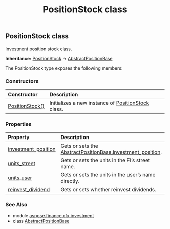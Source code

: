 ﻿---
title: PositionStock class
second_title: Aspose.Finance for Python via .NET API References
description: 
type: docs
weight: 710
url: /python-net/aspose.finance.ofx.investment/positionstock/
is_root: false
---

## PositionStock class

Investment position stock class.



**Inheritance:** [PositionStock](/finance/python-net/aspose.finance.ofx.investment/positionstock) → 
[AbstractPositionBase](/finance/python-net/aspose.finance.ofx.investment/abstractpositionbase)



The PositionStock type exposes the following members:

### Constructors
| Constructor | Description |
| :- | :- |
| [PositionStock()](/finance/python-net/aspose.finance.ofx.investment/positionstock/__init__/#) | Initializes a new instance of [PositionStock](/finance/python-net/aspose.finance.ofx.investment/positionstock) class. |


### Properties
| Property | Description |
| :- | :- |
| [investment_position](/finance/python-net/aspose.finance.ofx.investment/positionstock/investment_position) | Gets or sets the [AbstractPositionBase.investment_position](/finance/python-net/aspose.finance.ofx.investment/abstractpositionbase#investment_position). |
| [units_street](/finance/python-net/aspose.finance.ofx.investment/positionstock/units_street) | Gets or sets the units in the FI’s street name. |
| [units_user](/finance/python-net/aspose.finance.ofx.investment/positionstock/units_user) | Gets or sets the units in the user’s name directly. |
| [reinvest_dividend](/finance/python-net/aspose.finance.ofx.investment/positionstock/reinvest_dividend) | Gets or sets whether reinvest dividends. |


### See Also

* module [aspose.finance.ofx.investment](../)
* class [AbstractPositionBase](/finance/python-net/aspose.finance.ofx.investment/abstractpositionbase)
